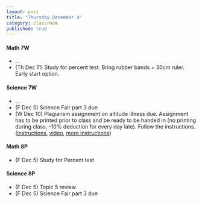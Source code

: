 ```yaml
---
layout: post
title: "Thursday December 4"
category: classroom
published: true
---
```

#### Math 7W
* ...
* (Th Dec 11) Study for percent test. Bring rubber bands + 30cm ruler. Early start option.

#### Science 7W
* ...
* (F Dec 5) Science Fair part 3 due
* (W Dec 10) Plagiarism assignment on altitude illness due. Assignment has to be printed prior to class and be ready to be handed in (no printing during class, -10% deduction for every day late). Follow the instructions. ([instructions](https://www.dropbox.com/s/1itp2t9bc6txllf/Plagiarism%20Assignment%20on%20altitude%20illness.pdf?dl=0), [video](http://youtu.be/KUPNCBQw4o0), [more instructions](https://www.dropbox.com/s/372smqdc3lqz683/Instructions%20for%20finishing%20plagiarism%20assignment.pdf?dl=0))

#### Math 8P
* (F Dec 5) Study for Percent test

#### Science 8P
* (F Dec 5) Topic 5 review
* (F Dec 5) Science Fair part 3 due
